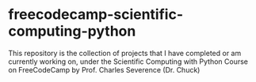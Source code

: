 # freecodecamp-scientific-computing-python
This repository is the collection of projects that I have completed or am currently working on, under the Scientific Computing with Python Course on FreeCodeCamp by Prof. Charles Severence (Dr. Chuck)
